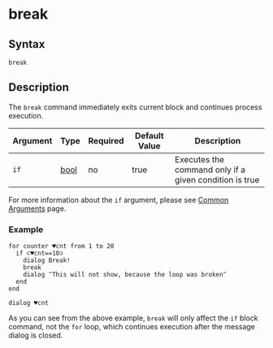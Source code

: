 # break

## Syntax

```G1ANT
break
```

## Description

The `break` command immediately exits current block and continues process execution.

| Argument | Type | Required | Default Value | Description |
| -------- | ---- | -------- | ------------- | ----------- |
| `if` | [bool](G1ANT.Language/G1ANT.Language/Structures/BooleanStructure.md) | no | true | Executes the command only if a given condition is true |

For more information about the `if` argument, please see [Common Arguments](G1ANT.Manual/appendices/common-arguments.md) page.

### Example

```G1ANT
for counter ♥cnt from 1 to 20
  if ⊂♥cnt==10⊃
    dialog Break!
    break
    dialog ‴This will not show, because the loop was broken‴
  end
end

dialog ♥cnt
```

As you can see from the above example, `break` will only affect the `if` block command, not the `for` loop, which continues execution after the message dialog is closed.
